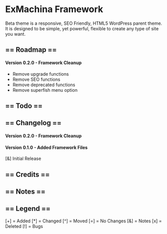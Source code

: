 ExMachina Framework
===================
Beta theme is a responsive, SEO Friendly, HTML5 WordPress parent theme. It is designed to be simple, yet powerful, flexible to create any type of site you want.

== Roadmap ==
-------------
#### Version 0.2.0 - Framework Cleanup
+ Remove upgrade functions
+ Remove SEO functions
+ Remove deprecated functions
+ Remove superfish menu option

== Todo ==
----------

== Changelog ==
---------------
#### Version 0.2.0 - Framework Cleanup

#### Version 0.1.0 - Added Framework Files
[&] Initial Release

== Credits ==
-------------

== Notes ==
-----------

== Legend ==
------------
[+] = Added
[*] = Changed
[^] = Moved
[=] = No Changes
[&] = Notes
[x] = Deleted
[!] = Bugs